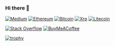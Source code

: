 ### Hi there 👋

[![Medium](https://img.shields.io/badge/Medium-12100E?style=for-the-badge&logo=medium&logoColor=white)](https://medium.com/@block-ops.eth)
[![Ethereum](https://img.shields.io/badge/Ethereum-3C3C3D?style=for-the-badge&logo=Ethereum&logoColor=white)](0x2615e4520418848893f9F0d69Ecc84084119D0E5)
[![Bitcoin](https://img.shields.io/badge/Bitcoin-000?style=for-the-badge&logo=bitcoin&logoColor=white)](14fyGgh5SV35uLa6LP99nRbBpSZuL4AFZZ)
[![Xrp](https://img.shields.io/badge/Xrp-black?style=for-the-badge&logo=xrp&logoColor=white)](rhnXPf5SWrtWtQAwxQsb7pozSwJctX2Dw9)
[![Litecoin](https://img.shields.io/badge/Litecoin-A6A9AA?style=for-the-badge&logo=Litecoin&logoColor=white)](MKX9YhSWVexYH8U2ZabPsJKBUaygscKAUo)

[![Stack Overflow](https://img.shields.io/badge/-Stackoverflow-FE7A16?style=for-the-badge&logo=stack-overflow&logoColor=white)](https://stackoverflow.com/users/8806961/zachary-bloss)
[![BuyMeACoffee](https://img.shields.io/badge/Buy%20Me%20a%20Coffee-ffdd00?style=for-the-badge&logo=buy-me-a-coffee&logoColor=black)](https://bmc.link/zacharybloss)

[![trophy](https://github-profile-trophy.vercel.app/?username=zbloss&theme=onedark)](https://github.com/ryo-ma/github-profile-trophy)


<!--
**zbloss/zbloss** is a ✨ _special_ ✨ repository because its `README.md` (this file) appears on your GitHub profile.

Here are some ideas to get you started:

- 🔭 I’m currently working on ...
- 🌱 I’m currently learning ...
- 👯 I’m looking to collaborate on ...
- 🤔 I’m looking for help with ...
- 💬 Ask me about ...
- 📫 How to reach me: ...
- 😄 Pronouns: ...
- ⚡ Fun fact: ...
-->
